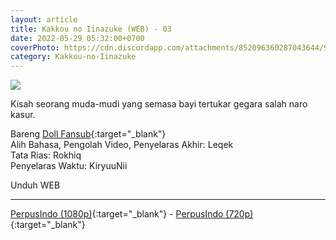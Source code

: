 ```yaml
---
layout: article
title: Kakkou no Iinazuke (WEB) - 03
date: 2022-05-29 05:32:00+0700
coverPhoto: https://cdn.discordapp.com/attachments/852096360287043644/991700250089758790/unknown.png
category: Kakkou-no-Iinazuke
---
```


![](https://cdn.discordapp.com/attachments/852096360287043644/991700250089758790/unknown.png)

Kisah seorang muda-mudi yang semasa bayi tertukar gegara salah naro kasur.

Bareng [Doll Fansub](https://www.perpusindo.info/user/Leqek){:target="_blank"}
<br>
Alih Bahasa, Pengolah Video, Penyelaras Akhir: Leqek
<br>
Tata Rias: Rokhiq
<br>
Penyelaras Waktu: KiryuuNii

Unduh WEB

---
[PerpusIndo (1080p)](https://www.perpusindo.info/berkas/aKxGKFEd){:target="_blank"} - [PerpusIndo (720p)](https://www.perpusindo.info/berkas/HrIyzN02){:target="_blank"}
